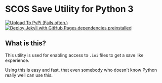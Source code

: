 # SCOS Save Utility for Python 3

[![Upload To PyPi (Fails often.)](https://github.com/SCOS-Apps/Save-Utility/actions/workflows/python-publish.yml/badge.svg)](https://github.com/SCOS-Apps/Save-Utility/actions/workflows/python-publish.yml) [![Deploy Jekyll with GitHub Pages dependencies preinstalled](https://github.com/SCOS-Apps/Save-Utility/actions/workflows/jekyll-gh-pages.yml/badge.svg)](https://github.com/SCOS-Apps/Save-Utility/actions/workflows/jekyll-gh-pages.yml)

## What is this?

This utility is used for enabling access to `.ini` files to get a save like experience.

Using this is easy and fast, that even somebody who doesn't know Python really well can use this.

